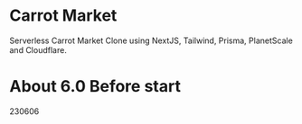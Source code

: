 # Carrot Market

Serverless Carrot Market Clone using NextJS, Tailwind, Prisma, PlanetScale and Cloudflare.

# About 6.0 Before start

230606
